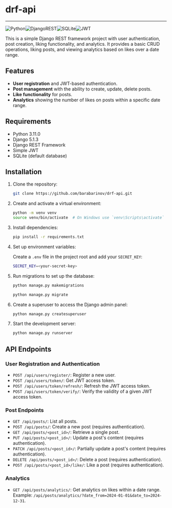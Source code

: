 # drf-api

---
![Python](https://img.shields.io/badge/python-3670A0?style=for-the-badge&logo=python&logoColor=ffdd54)![DjangoREST](https://img.shields.io/badge/DJANGO-REST-ff1709?style=for-the-badge&logo=django&logoColor=white&color=ff1709&labelColor=gray)![SQLite](https://img.shields.io/badge/SQLite-003B57?style=for-the-badge&logo=SQLite&logoColor=white)![JWT](https://img.shields.io/badge/JWT-000000?style=for-the-badge&logo=JSON-web-tokens&logoColor=white)


This is a simple Django REST framework project with user authentication, post creation, liking functionality, and analytics. It provides a basic CRUD operations, liking posts, and viewing analytics based on likes over a date range.

## Features

- **User registration** and JWT-based authentication.
- **Post management** with the ability to create, update, delete posts.
- **Like functionality** for posts.
- **Analytics** showing the number of likes on posts within a specific date range.

## Requirements

- Python 3.11.0
- Django 5.1.3
- Django REST Framework
- Simple JWT
- SQLite (default database)

## Installation

1. Clone the repository:

   ```bash
   git clone https://github.com/barabarinov/drf-api.git
   
2. Create and activate a virtual environment:

   ```bash
   python -m venv venv
   source venv/bin/activate  # On Windows use `venv\Scripts\activate`
   
3. Install dependencies:

   ```bash
   pip install -r requirements.txt
   ```
   
4. Set up environment variables:

   Create a `.env` file in the project root and add your `SECRET_KEY`:

   ```bash
   SECRET_KEY=<your-secret-key>
   ```
   
5. Run migrations to set up the database:

   ```bash
   python manage.py makemigrations
   ```
   
   ```bash
   python manage.py migrate

6. Create a superuser to access the Django admin panel:

   ```bash
   python manage.py createsuperuser
   ```
   
7. Start the development server:

   ```bash
   python manage.py runserver
   ```

## API Endpoints

### User Registration and Authentication

- `POST /api/users/register/`: Register a new user.
- `POST /api/users/token/`: Get JWT access token.
- `POST /api/users/token/refresh/`: Refresh the JWT access token.
- `POST /api/users/token/verify/`: Verify the validity of a given JWT access token.

### Post Endpoints

- `GET /api/posts/`: List all posts.
- `POST /api/posts/`: Create a new post (requires authentication).
- `GET /api/posts/<post_id>/`: Retrieve a single post.
- `PUT /api/posts/<post_id>/`: Update a post's content (requires authentication).
- `PATCH /api/posts/<post_id>/`: Partially update a post's content (requires authentication).
- `DELETE /api/posts/<post_id>/`: Delete a post (requires authentication).
- `POST /api/posts/<post_id>/like/`: Like a post (requires authentication).

### Analytics

- `GET /api/posts/analytics/`: Get analytics on likes within a date range. Example: `/api/posts/analytics/?date_from=2024-01-01&date_to=2024-12-31`.
